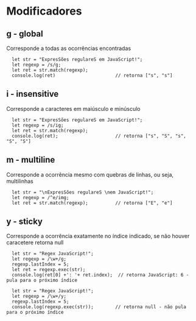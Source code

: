 # Modificadores

## g - global
Corresponde a todas as ocorrências encontradas

      let str = "ExpresSões regulareS em JavaScript!";
      let regexp = /s/g;
      let ret = str.match(regexp);          
      console.log(ret)                      // retorna ["s", "s"]

## i - insensitive
Corresponde a caracteres em maiúsculo e minúsculo

      let str = "ExpresSões regulareS em JavaScript!";
      let regexp = /s/ig;
      let ret = str.match(regexp);           
      console.log(ret);                     // retorna ["s", "S", "s", "S", "S"]

## m - multiline
Corresponde a ocorrência mesmo com quebras de linhas, ou seja, multilinhas

      let str = "\nExpresSões regulareS \nem JavaScript!";
      let regexp = /^e/img;
      let ret = str.match(regexp);          // retorna ["E", "e"]

## y - sticky
Corresponde a ocorrência exatamente no índice indicado, se não houver caracetere retorna null

      let str = "Regex JavaScript!";
      let regexp = /\w+/g;
      regexp.lastIndex = 5;
      let ret = regexp.exec(str);
      console.log(ret[0] +': '+ ret.index);  // retorna JavaScript: 6 - pula para o próximo índice
      
      let str = "Regex JavaScript!";
      let regexp = /\w+/y;
      regexp.lastIndex = 5;
      console.log(regexp.exec(str));        // retorna null - não pula para o próximo índice
      
